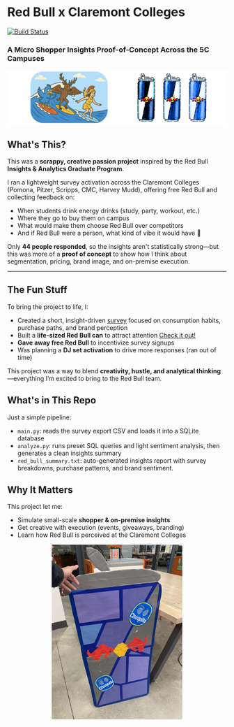 # Red Bull x Claremont Colleges 
[![Build Status](https://github.com/maxplush/5c-redbull/actions/workflows/test-workflows.yml/badge.svg)](https://github.com/maxplush/5c-redbull/actions/workflows/test-workflows.yml)
### A Micro Shopper Insights Proof-of-Concept Across the 5C Campuses
![Survey Promo](images/redbull_banner.png)

## What's This?

This was a **scrappy, creative passion project** inspired by the Red Bull **Insights & Analytics Graduate Program**.

I ran a lightweight survey activation across the Claremont Colleges (Pomona, Pitzer, Scripps, CMC, Harvey Mudd), offering free Red Bull and collecting feedback on:

- When students drink energy drinks (study, party, workout, etc.)
- Where they go to buy them on campus
- What would make them choose Red Bull over competitors
- And if Red Bull were a person, what kind of vibe it would have 👀

Only **44 people responded**, so the insights aren't statistically strong—but this was more of a **proof of concept** to show how I think about segmentation, pricing, brand image, and on-premise execution.

---

## The Fun Stuff

To bring the project to life, I:
- Created a short, insight-driven [survey](https://docs.google.com/forms/d/e/1FAIpQLSfxxcizbHYAWEm_0Lt3ikPXFAVtqOTN9WGs7SRDaZHa89hzhA/viewform) focused on consumption habits, purchase paths, and brand perception 
- Built a **life-sized Red Bull can** to attract attention [Check it out!](images/redbull_craft.jpg)
- **Gave away free Red Bull** to incentivize survey signups
- Was planning a **DJ set activation** to drive more responses (ran out of time)

This project was a way to blend **creativity, hustle, and analytical thinking**—everything I’m excited to bring to the Red Bull team.

## What's in This Repo

Just a simple pipeline:

- `main.py`: reads the survey export CSV and loads it into a SQLite database
- `analyze.py`: runs preset SQL queries and light sentiment analysis, then generates a clean insights summary
- `red_bull_summary.txt`: auto-generated insights report with survey breakdowns, purchase patterns, and brand sentiment.

## Why It Matters

This project let me:
- Simulate small-scale **shopper & on-premise insights**
- Get creative with execution (events, giveaways, branding)
- Learn how Red Bull is perceived at the Claremont Colleges

<p align="center">
  <img src="images/redbull_craft.jpg" alt="Red Bull Can Craft" width="300">
</p>